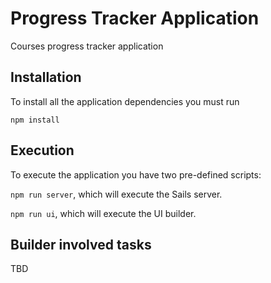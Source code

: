 # Progress Tracker Application
Courses progress tracker application

## Installation
To install all the application dependencies you must run

`npm install`

## Execution
To execute the application you have two pre-defined scripts:

`npm run server`, which will execute the Sails server.

`npm run ui`, which will execute the UI builder.

## Builder involved tasks
TBD
